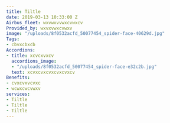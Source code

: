 ```yaml
---
title: Tiltle
date: 2019-03-13 10:33:00 Z
Airbus_fleet: wxvwxvvwxcvwxcv
Provided_by: wxvxvwxcvwxv
image: "/uploads/8f0532acfd_50077454_spider-face-40629d.jpg"
Tags:
- cbvxcbxcb
Accordions:
- title: xcvcxvxcv
  accordions_image:
  - "/uploads/8f0532acfd_50077454_spider-face-e32c2b.jpg"
  text: xcvxcvxcvxcvxcvxcv
Benefits:
- cvxcvxvcvxc
- wcwxcwcvwxv
services:
- Tiltle
- Tiltle
- Tiltle
---
```


